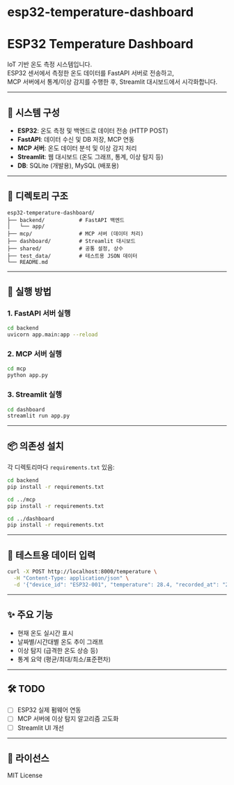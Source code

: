# esp32-temperature-dashboard
# ESP32 Temperature Dashboard

IoT 기반 온도 측정 시스템입니다.  
ESP32 센서에서 측정한 온도 데이터를 FastAPI 서버로 전송하고,  
MCP 서버에서 통계/이상 감지를 수행한 후, Streamlit 대시보드에서 시각화합니다.

---

## 📐 시스템 구성

- **ESP32**: 온도 측정 및 백엔드로 데이터 전송 (HTTP POST)
- **FastAPI**: 데이터 수신 및 DB 저장, MCP 연동
- **MCP 서버**: 온도 데이터 분석 및 이상 감지 처리
- **Streamlit**: 웹 대시보드 (온도 그래프, 통계, 이상 탐지 등)
- **DB**: SQLite (개발용), MySQL (배포용)

---

## 📁 디렉토리 구조

```
esp32-temperature-dashboard/
├── backend/           # FastAPI 백엔드
│   └── app/
├── mcp/               # MCP 서버 (데이터 처리)
├── dashboard/         # Streamlit 대시보드
├── shared/            # 공통 설정, 상수
├── test_data/         # 테스트용 JSON 데이터
└── README.md
```

---

## 🚀 실행 방법

### 1. FastAPI 서버 실행

```bash
cd backend
uvicorn app.main:app --reload
```

### 2. MCP 서버 실행

```bash
cd mcp
python app.py
```

### 3. Streamlit 실행

```bash
cd dashboard
streamlit run app.py
```

---

## 📦 의존성 설치

각 디렉토리마다 `requirements.txt` 있음:

```bash
cd backend
pip install -r requirements.txt

cd ../mcp
pip install -r requirements.txt

cd ../dashboard
pip install -r requirements.txt
```

---

## 🧪 테스트용 데이터 입력

```bash
curl -X POST http://localhost:8000/temperature \
  -H "Content-Type: application/json" \
  -d '{"device_id": "ESP32-001", "temperature": 28.4, "recorded_at": "2025-07-09T14:00:00"}'
```

---

## ✨ 주요 기능

- 현재 온도 실시간 표시
- 날짜별/시간대별 온도 추이 그래프
- 이상 탐지 (급격한 온도 상승 등)
- 통계 요약 (평균/최대/최소/표준편차)

---

## 🛠 TODO

- [ ] ESP32 실제 펌웨어 연동
- [ ] MCP 서버에 이상 탐지 알고리즘 고도화
- [ ] Streamlit UI 개선

---

## 📃 라이선스

MIT License
